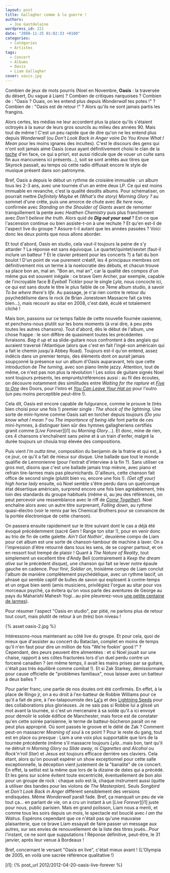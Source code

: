 ```yaml
---
layout: post
title: Gallagher comme à la guerre !
authors:
  - Joe Gantdelaine
wordpress_id: 221
date: "2008-11-25 01:02:33 +0100"
categories:
  - Catégories
  - Artistes
tags:
  - Concert
  - Albums
  - Oasis
  - Liam Gallagher
cover: oasis.jpg
---
```


Combien de jeux de mots pourris (Noel en Novembre, **Oasis** : la traversée du
désert, Du vague à Liam) ? Combien de critiques narquoises ? Combien de : "Oasis
? Ouais, on les entend plus depuis _Wonderwall_ tes potes !" ? Combien de :
"Oasis est de retour !" ? Alors qu'ils ne sont jamais partis les frangins.

Alors certes, les médias ne leur accordent plus la place qu'ils s'étaient
octroyés à la sueur de leurs gros sourcils au milieu des années 90. Mais tout de
même ! C'est un peu rapide que de dire qu'on ne les entend plus depuis
_Wonderwall_ (ou _Don't Look Back in Anger_ voire _Do You Know What I Mean_ pour
les moins ignares des incultes). C'est le discours des gens qui n'ont soit
jamais aimé Oasis (ceux ayant définitivement choisi le clan de la [_tache_][1]
d'en face, ce qui a priori, est aussi ridicule que de vouer un culte sans fin
aux mancuniens ici présents…), soit se sont arrêtés aux titres que Skyrock
passait, au temps où cette radio diffusait encore le style de musique présent
dans son patronyme.

Bref, Oasis a depuis le début un rythme de croisière immuable : un album tous
les 2-3 ans, avec une tournée d'un an entre deux LP. Ce qui est moins immuable
en revanche, c'est la qualité desdits albums. Pour schématiser, on pourrait
mettre _Definitely Maybe_ et _(What's the story) Morning Glory ?_ au sommet
d'une crête, puis une amorce de chute avec _Be here now_, confirmée avec
_Standing on the Shoulder of Giants_ avant de remonter tranquillement la pente
avec _Heathen Chemistry_ puis plus franchement avec _Don't believe the truth_.
Alors quid de **_Dig out your soul_** ? Est-ce que l'ascension continue ou bien
assiste-t-on à une rechute ? Et qu'en est-il de l'aspect live du groupe ?
Assure-t-il autant que les années passées ? Voici donc les deux points que nous
allons aborder.

Et tout d'abord, Oasis en studio, cela vaut-il toujours la peine de s'y
attarder ? La réponse est sans équivoque. Le quartet/quintet/sextet (faut-il
inclure un batteur ? Et le clavier présent pour les concerts ?) a fait du bon
boulot ! D'un point de vue purement créatif, les 4 principaux membres ont
définitivement mis un terme à la noelocratie des débuts, et chacun trouve sa
place bon an, mal an. "Bon an, mal an", car la qualité des compos d'un même gus
est souvent inégale : ce brave Gem Archer, par exemple, capable de l'incroyable
face B _Eyeball Tickler_ pour le single _Lyla_, nous concocte ici, ce qui est
sans doute le titre le plus faible de ce 7ème album studio, à savoir _To be
where there's life_. Au passage, je n'ai rien contre le retour du psychédélisme
dans le rock (le Brian Jonestown Massacre fait ça très bien…), mais recourir au
sitar en 2008, c'est daté, éculé et totalement cliché !

Mais bon, passons sur ce temps faible de cette nouvelle fournée oasienne, et
penchons-nous plutôt sur les bons moments (à vrai dire, à peu près toutes les
autres chansons). Tout d'abord, dès le début de l'album, une chose frappe : le
son diffère de quasiment toutes les précédentes livraisons. _Bag it up_ et sa
slide-guitare nous confrontent à des anglais qui auraient traversé l'Atlantique
(alors que c'est en fait l'ingé-son américain qui a fait le chemin jusqu'à Abbey
Road). Toujours est-il qu'on entend, assez indécis dans un premier temps, des
éléments dont on aurait jamais soupçonné la présence sur un album d'Oasis
auparavant, tels que cette introduction de _The turning_, avec son piano limite
jazzy. Attention, tout de même, ce n'est pas non plus la révolution ! Les solos
de guitare signés Noel sont toujours présents, les emprunts/références aussi :
au fil des écoutes, on découvre notamment des similitudes entre _Waiting for the
rapture_ et [_Five to One_][2] des Doors, pour l'intro et [_You Can Leave Your
Hat on_][3] pour l'outro (un peu moins perceptible peut-être !).

Cela dit, Oasis est encore capable de fulgurance, comme le prouve le (très bien
choisi pour une fois !) premier single : _The shock of the lightning_. Une sorte
de mini-hymne comme Oasis sait en torcher depuis toujours (_Do you know what I
mean ?_ ou _The importance of being idle_ font partie de ces mini-hymnes, à
distinguer bien sûr des hymnes gallagheriens certifiés granit comme [_Live
Forever_][i1] ou _Morning Glory_…). Et donc, mine de rien, ces 4 chansons
s'enchaînent sans peine et à un train d'enfer, malgré la durée toujours un
chouïa trop élevée des compositions.

Puis vient _I'm outta time_, composition du benjamin de la fratrie et qui est, à
ce jour, ce qu'il a fait de mieux sur disque. Une ballade que tout le monde
qualifie de Lennonienne (pour l'extrait d'interview à la fin ?). Sans utiliser
ce gros mot, disons que c'est une ballade jamais trop mièvre, avec piano et
refrain tire-larmes mais pas pleurnichards. D'ailleurs, cette chanson fait
office de second single (plutôt bien vu, encore une fois !). _(Get off your)
high horse lady_ ensuite, où Noel semble s'être perdu dans un quelconque état
désertique américain, surprend encore une fois bien agréablement, très loin des
standards du groupe habituels (même si, au jeu des références, on peut percevoir
une ressemblance avec le riff de [_Come Together_][4]). Noel enchaîne alors avec
un autre titre surprenant, _Falling down_, au rythme quasi-électro (voir le
remix par les Chemical Brothers pour se convaincre de la portée électronique de
cette chanson).

On passera ensuite rapidement sur le titre suivant dont le cas a déjà été évoqué
précédemment (sacré Gem ! Range ton sitar !), pour en venir donc au trio de fin
de cette galette. _Ain't Got Nothin'_, deuxième compo de Liam pour cet album est
une sorte de chanson-tambour de machine à laver. On a l'impression d'être
retourné dans tous les sens, de se cogner partout, et on en ressort tout trempé
de plaisir ! Quant à _The Nature of Reality_, tout simplement un excellent titre
d'Andy Bell (contrairement à _Keep the dream alive_ sur le précédent disque),
une chanson qui fait se lever notre épaule gauche en cadence. Pour finir,
_Soldier on_, troisième compo de Liam conclut l'album de manière complètement
psychédélique, avec un rythme lascif, un phrasé qui semble captif de bulles de
savon qui explosent à contre-temps et un orgue bien senti (amis musiciens,
privilégiez l'orgue au sitar pour vos morceaux psyché, ça évitera qu'on vous
parle des aventures de George au pays du Maharishi Mahesh Yogi…au pire
pleurerez-vous [une petite centaine de larmes][5]).

Pour résumer l'aspect "Oasis en studio", par pitié, ne parlons plus de retour
tout court, mais plutôt de retour à un (très) bon niveau !

{% asset oasis-2.jpg %}

Intéressons-nous maintenant au côté live du groupe. Et pour cela, quoi de mieux
que d'assister au concert du Bataclan, complet en moins de temps qu'il n'en faut
pour dire un million de fois "We're fookin' good !" ? Cependant, des peurs
peuvent être alimentées : et si Noel jouait sur une chaise, rapport à ses côtes
fracturées lors d'un duel perdu contre un forcené canadien ? (en même temps, il
avait les mains prises par sa guitare, c'était pas très équilibré comme combat
!). Et si Zak Starkey, démissionnaire pour cause officielle de "problèmes
familiaux", nous laisser avec un batteur à deux balles ?

Pour parler franc, une partie de nos doutes ont été confirmés. En effet, à la
place de Ringo jr, on a eu droit à l'ex-batteur de Robbie Williams pour ce qu'il
a fait de pire, à l'ex-tatapoumiste des [La's][6] et des [Lightning Seeds][7]
pour des collaborations plus glorieuses. Je ne sais pas si Robbie lui a glissé
un mot avant la tournée, si c'est un mercenaire à sa solde qu'il a ici envoyé
pour démolir le solide édifice de Manchester, mais force est de constater qu'en
cette soirée parisienne, le terme de batteur-bûcheron paraît on ne peut plus
approprié. Où sont passés le groove et le délié de Zak ? Comment peut-on
massacrer _Meaning of soul_ à ce point ? Pour le reste du gang, tout est en
place ou presque : Liam a une voix plus supportable que lors de la tournée
précédente (même s'il massacre toujours _Lyla_…mais bon, tant qu'il ne détruit
ni _Morning Glory_ ou _Slide away_, ni _Cigarettes and Alcohol_ ou _Rock'n'roll
Star_) et Jesus est toujours efficace derrière ses claviers. Cela étant, alors
qu'on pouvait espérer un show exceptionnel pour cette salle exceptionnelle, la
déception vient justement de la "banalité" de ce concert. En effet, la setlist
est la même que lors de la dizaine de dates qui a précédé. Et les gens sur scène
évitent toute excentricité, éventuellement de bon aloi pour un groupe de rock :
chaque solo est là, chaque instrument aussi (quitte à utiliser des bandes pour
les violons de _The Masterplan_). Seuls _Songbird_ et _Don't Look Back in Anger_
diffèrent sensiblement des versions endisquées. Même _Wonderwall_ paraît fade.
Bref, ça manquait un peu de vie tout ça… en parlant de vie, on a cru un instant
à un [_Live Forever_][i1] juste pour nous, public parisien. Mais en grand
polisson, Liam nous a menti, et comme tous les soirs depuis un mois, le
spectacle est bouclé avec _I am the Walrus_. Espérons cependant que ce n'était
pas qu'une mauvaise plaisanterie, que ce brave Liam essayait de faire passer un
message aux autres, sur ses envies de renouvellement de la liste des titres
joués…Pour l'instant, ce ne sont que supputations ! Réponse définitive,
peut-être, le 31 janvier, après leur venue à Bordeaux !

Bref, concernant le versant "Oasis en live", c'était mieux avant ! (L'Olympia de
2005, en voilà une sacrée référence qualitative !)

[1]: http://www.mediadico.com/dictionnaire/anglais-francais/blur/1
[2]:
  http://jiwa.fr/track/The-Doors-1900/The-Best-of-the-Doors-disc-1-12381/Five-To-One-1364725.html
[3]:
  http://jiwa.fr/track/Joe-Cocker-2223/Greatest-Hits-19299/You-Can-Leave-Your-Hat-On-28728.html
[4]: http://jiwa.fr/track/The-Beatles-28/1-17182/Come-Together-305331.html
[5]:
  http://jiwa.fr/track/-the-Mysterians-10234/96-Tears-18600/96-Tears-27561.html
[6]:
  http://jiwa.fr/track/The-La-s-87153/100-Love-Classics-disc-5-77603/There-she-goes-1332085.html
[7]:
  http://jiwa.fr/track/The-Lightning-Seeds-43804/Driving-Desire-98568/You-Showed-Me-346741.html

[i1]: {% post_url 2012/2012-04-20-oasis-live-forever %}
